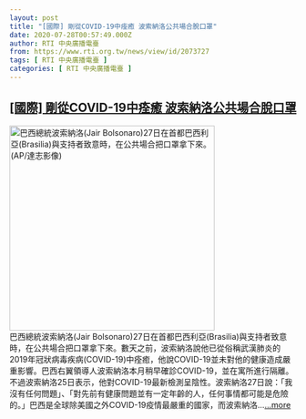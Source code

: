 ```yaml
---
layout: post
title: "[國際] 剛從COVID-19中痊癒 波索納洛公共場合脫口罩"
date: 2020-07-28T00:57:49.000Z
author: RTI 中央廣播電臺
from: https://www.rti.org.tw/news/view/id/2073727
tags: [ RTI 中央廣播電臺 ]
categories: [ RTI 中央廣播電臺 ]
---
```

<!--1595897869000-->
[[國際] 剛從COVID-19中痊癒 波索納洛公共場合脫口罩](https://www.rti.org.tw/news/view/id/2073727)
------

<div>
<img src="https://static.rti.org.tw/assets/thumbnails/2020/07/28/b2b1e42af4fb88205678c309dc398021.jpg" width="360" alt="巴西總統波索納洛(Jair Bolsonaro)27日在首都巴西利亞(Brasilia)與支持者致意時，在公共場合把口罩拿下來。(AP/達志影像)" title="巴西總統波索納洛(Jair Bolsonaro)27日在首都巴西利亞(Brasilia)與支持者致意時，在公共場合把口罩拿下來。(AP/達志影像)"><br>巴西總統波索納洛(Jair Bolsonaro)27日在首都巴西利亞(Brasilia)與支持者致意時，在公共場合把口罩拿下來。數天之前，波索納洛說他已從俗稱武漢肺炎的2019年冠狀病毒疾病(COVID-19)中痊癒，他說COVID-19並未對他的健康造成嚴重影響。巴西右翼領導人波索納洛本月稍早確診COVID-19，並在寓所進行隔離。不過波索納洛25日表示，他對COVID-19最新檢測呈陰性。波索納洛27日說：「我沒有任何問題」、「對先前有健康問題並有一定年齡的人，任何事情都可能是危險的。」巴西是全球除美國之外COVID-19疫情最嚴重的國家，而波索納洛...<a target="_blank" href="https://www.rti.org.tw/news/view/id/2073727">...more</a>
</div>
